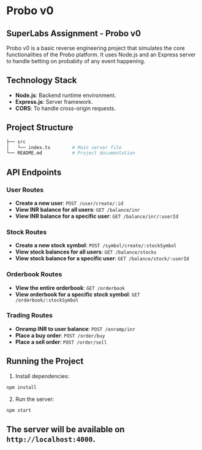 # Probo v0

## SuperLabs Assignment - Probo v0

Probo v0 is a basic reverse engineering project that simulates the core functionalities of the Probo platform. It uses Node.js and an Express server to handle betting on probabity of any event happening.

## Technology Stack

- **Node.js**: Backend runtime environment.
- **Express.js**: Server framework.
- **CORS**: To handle cross-origin requests.

## Project Structure

```bash
├── src
│   └── index.ts        # Main server file
└── README.md           # Project documentation
```

## API Endpoints

### User Routes

- **Create a new user**: `POST /user/create/:id`
- **View INR balance for all users**: `GET /balance/inr`
- **View INR balance for a specific user**: `GET /balance/inr/:userId`

### Stock Routes

- **Create a new stock symbol**: `POST /symbol/create/:stockSymbol`
- **View stock balances for all users**: `GET /balance/stocks`
- **View stock balance for a specific user**: `GET /balance/stock/:userId`

### Orderbook Routes

- **View the entire orderbook**: `GET /orderbook`
- **View orderbook for a specific stock symbol**: `GET /orderbook/:stockSymbol`

### Trading Routes

- **Onramp INR to user balance**: `POST /onramp/inr`
- **Place a buy order**: `POST /order/buy`
- **Place a sell order**: `POST /order/sell`

## Running the Project

1. Install dependencies:

```bash
npm install
```

2. Run the server:

```bash
npm start
```

## The server will be available on `http://localhost:4000`.
